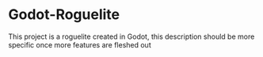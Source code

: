 # Godot-Roguelite
This project is a roguelite created in Godot, this description should be more specific once more features are fleshed out
